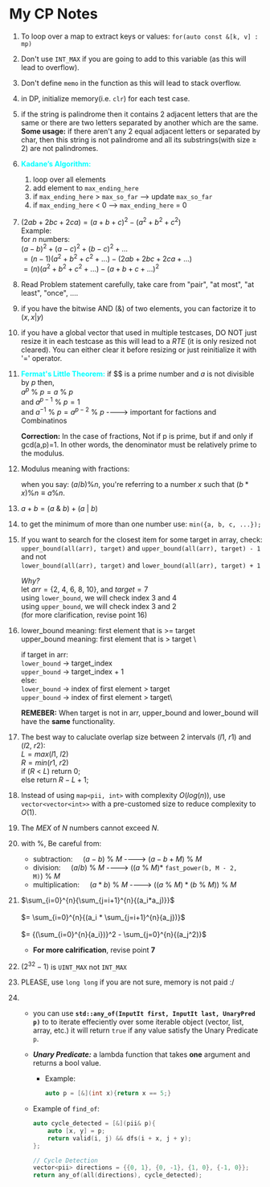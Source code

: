 # My CP Notes

1. To loop over a map to extract keys or values:
 ```for(auto const &[k, v] : mp)```

2. Don't use ```INT_MAX``` if you are going to add to this variable (as this will lead to overflow).

3. Don't define ```memo``` in the function as this will lead to stack overflow.

4. in DP, initialize memory(i.e. ```clr```) for each test case.

5. if the string is palindrome then it contains 2 adjacent letters that are the same or there are two letters separated by another which are the same. \
**Some usage:** if there aren't any 2 equal adjacent letters or separated by char, then this string is not palindrome and all its substrings(with size $\ge$ 2) are not palindromes.

6. <b style="color:cyan;">Kadane’s Algorithm:</b>
   1. loop over all elements
   2. add element to ```max_ending_here```
   3. if ```max_ending_here``` > ```max_so_far``` --> update ```max_so_far```
   4. if ```max_ending_here``` < 0 --> ```max_ending_here``` = 0

7. $(2ab + 2bc + 2ca) = (a + b + c)^2 - (a^2 + b^2 + c^2)$ \
   Example: \
   for $n$ numbers: \
   $(a - b)^2 + (a - c)^2 + (b - c)^2 + ...$ \
   $= (n - 1)(a^2 + b^2 + c^2 + ...) - (2ab + 2bc + 2ca + ...)$ \
    $= (n)(a^2 + b^2 + c^2 + ...) - (a + b + c + ...)^2$

8. Read Problem statement carefully, take care from "pair", "at most", "at least", "once", ....

9. if you have the bitwise AND $(\&)$ of two elements, you can factorize it to $(x, x|y)$

10. if you have a global vector that used in multiple testcases, DO NOT just resize it in each testcase as this will lead to a $RTE$ (it is only resized not cleared). You can either clear it before resizing or just reinitialize it with '=' operator.

11. <b style="color:cyan;">Fermat's Little Theorem:</b> if $$ is a prime number and $a$ is not divisible by $p$ then, \
    $a^p\ \%\ p = a\ \%\ p$ \
    and $a^{p - 1}\ \%\ p = 1$ \
    and $a^{-1}\ \%\ p = a^{p - 2}\ \%\ p$ ----> important for factions and Combinatinos

    **Correction:** In the case of fractions, Not if p is prime, but if and only if gcd(a,p)=1. In other words, the denominator must be relatively prime to the modulus.

12. Modulus meaning with fractions:

    when you say: $(a/b)\%n$, you're referring to a number $x$ such that $(b*x) \% n ≡ a \% n$.

13. $a + b = (a\ \&\ b) + (a\ |\ b)$

14. to get the minimum of more than one number use: ```min({a, b, c, ...});```

15. If you want to search for the closest item for some target in array, check: \
    ```upper_bound(all(arr), target)``` and ```upper_bound(all(arr), target) - 1``` \
    and not \
    ```lower_bound(all(arr), target)``` and ```lower_bound(all(arr), target) + 1```

    *Why?* \
    let $arr = \{2,\ 4,\ 6,\ 8,\ 10\}$, and $target = 7$ \
    using ```lower_bound```, we will check index 3 and 4 \
    using ```upper_bound```, we will check index 3 and 2 \
    (for more clarification, revise point 16)

16. lower_bound meaning: first element that is >= target \
    upper_bound meaning: first element that is > target \

    if target in arr:\
 ```lower_bound``` -> target_index \
 ```upper_bound``` -> target_index + 1 \
    else:\
 ```lower_bound``` -> index of first element > target\
 ```upper_bound``` -> index of first element > target\

    **REMEBER:** When target is not in arr, upper_bound and lower_bound will have the **same** functionality.

17. The best way to caluclate overlap size between 2 intervals $(l1,\ r1)$ and $(l2,\ r2)$: \
    $L = max(l1,\ l2)$ \
 $R = min(r1,\ r2)$ \
    if ($R\ <\ L$) return $0$; \
 else return $R - L + 1$;

18. Instead of using ```map<pii, int>``` with complexity $O(log(n))$, use ```vector<vector<int>>``` with a pre-customed size to reduce complexity to $O(1)$.

19. The $MEX$ of $N$ numbers cannot exceed $N$.

20. with %, Be careful from:
    - subtraction: $\quad (a - b)\ \%\ M$  ---->  $(a - b + M)\ \%\ M$
    - division: $\quad (a / b)\ \%\ M$  ---->  $((a\ \%\ M)*$ ```fast_power(b, M - 2, M)```$)\ \%\ M$
    - multiplication: $\quad (a * b)\ \%\ M$  ---->  $((a\ \%\ M) * (b\ \%\ M))\ \%\ M$

21. $\sum_{i=0}^{n}{\sum_{j=i+1}^{n}{(a_i*a_j)}}$ \
\
$= \sum_{i=0}^{n}{(a_i * \sum_{j=i+1}^{n}{a_j})}$ \
\
$= {(\sum_{i=0}^{n}{a_i})}^2 - \sum_{j=0}^{n}{(a_j^2)}$
    - **For more calrification**, revise point **7**

22. $(2^{32} - 1)$ is ```UINT_MAX``` not ```INT_MAX```

23. PLEASE, use ```long long``` if you are not sure, memory is not paid :/

24. - you can use **```std::any_of(InputIt first, InputIt last, UnaryPred p)```** to
    to iterate effeciently over some iterable object (vector, list, array, etc.)
    it will return ```true``` if any value satisfy the Unary Predicate ```p```.
    - ***Unary Predicate:*** a lambda function that takes **one** argument and returns a bool value.
      - Example:

        ```C++
        auto p = [&](int x){return x == 5;} 
        ```

    - Example of ```find_of```:

        ```C++
        auto cycle_detected = [&](pii& p){
            auto [x, y] = p;
            return valid(i, j) && dfs(i + x, j + y);
        };

        // Cycle Detection
        vector<pii> directions = {{0, 1}, {0, -1}, {1, 0}, {-1, 0}};
        return any_of(all(directions), cycle_detected);
        ```
